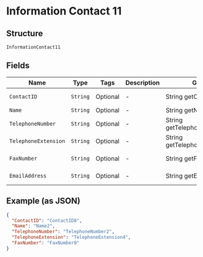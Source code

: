 
# Information Contact 11

## Structure

`InformationContact11`

## Fields

| Name | Type | Tags | Description | Getter | Setter |
|  --- | --- | --- | --- | --- | --- |
| `ContactID` | `String` | Optional | - | String getContactID() | setContactID(String contactID) |
| `Name` | `String` | Optional | - | String getName() | setName(String name) |
| `TelephoneNumber` | `String` | Optional | - | String getTelephoneNumber() | setTelephoneNumber(String telephoneNumber) |
| `TelephoneExtension` | `String` | Optional | - | String getTelephoneExtension() | setTelephoneExtension(String telephoneExtension) |
| `FaxNumber` | `String` | Optional | - | String getFaxNumber() | setFaxNumber(String faxNumber) |
| `EmailAddress` | `String` | Optional | - | String getEmailAddress() | setEmailAddress(String emailAddress) |

## Example (as JSON)

```json
{
  "ContactID": "ContactID8",
  "Name": "Name2",
  "TelephoneNumber": "TelephoneNumber2",
  "TelephoneExtension": "TelephoneExtension4",
  "FaxNumber": "FaxNumber0"
}
```

